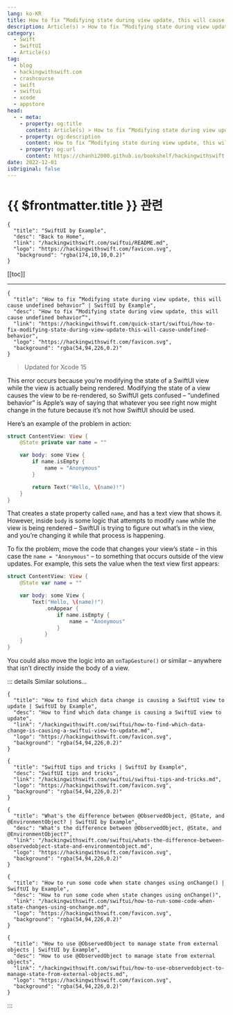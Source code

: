 ```yaml
---
lang: ko-KR
title: How to fix “Modifying state during view update, this will cause undefined behavior”
description: Article(s) > How to fix “Modifying state during view update, this will cause undefined behavior”
category:
  - Swift
  - SwiftUI
  - Article(s)
tag: 
  - blog
  - hackingwithswift.com
  - crashcourse
  - swift
  - swiftui
  - xcode
  - appstore
head:
  - - meta:
    - property: og:title
      content: Article(s) > How to fix “Modifying state during view update, this will cause undefined behavior”
    - property: og:description
      content: How to fix “Modifying state during view update, this will cause undefined behavior”
    - property: og:url
      content: https://chanhi2000.github.io/bookshelf/hackingwithswift.com/swiftui/how-to-fix-modifying-state-during-view-update-this-will-cause-undefined-behavior.html
date: 2022-12-01
isOriginal: false
---
```


# {{ $frontmatter.title }} 관련

```component VPCard
{
  "title": "SwiftUI by Example",
  "desc": "Back to Home",
  "link": "/hackingwithswift.com/swiftui/README.md",
  "logo": "https://hackingwithswift.com/favicon.svg",
   "background": "rgba(174,10,10,0.2)"
}
```

[[toc]]

---

```component VPCard
{
  "title": "How to fix “Modifying state during view update, this will cause undefined behavior” | SwiftUI by Example",
  "desc": "How to fix “Modifying state during view update, this will cause undefined behavior”",
  "link": "https://hackingwithswift.com/quick-start/swiftui/how-to-fix-modifying-state-during-view-update-this-will-cause-undefined-behavior",
  "logo": "https://hackingwithswift.com/favicon.svg",
  "background": "rgba(54,94,226,0.2)"
}
```

> Updated for Xcode 15

This error occurs because you’re modifying the state of a SwiftUI view while the view is actually being rendered. Modifying the state of a view causes the view to be re-rendered, so SwiftUI gets confused – “undefined behavior” is Apple’s way of saying that whatever you see right now might change in the future because it’s not how SwiftUI should be used.

Here’s an example of the problem in action:

```swift
struct ContentView: View {
    @State private var name = ""

    var body: some View {
        if name.isEmpty {
            name = "Anonymous"
        }

        return Text("Hello, \(name)!")
    }
}
```

That creates a state property called `name`, and has a text view that shows it. However, inside `body` is some logic that attempts to modify `name` while the view is being rendered – SwiftUI is trying to figure out what’s in the view, and you’re changing it while that process is happening.

To fix the problem, move the code that changes your view’s state – in this case the `name = "Anonymous"` – to something that occurs outside of the view updates. For example, this sets the value when the text view first appears:

```swift
struct ContentView: View {
    @State var name = ""

    var body: some View {
        Text("Hello, \(name)!")
            .onAppear {
                if name.isEmpty {
                    name = "Anonymous"
                }
            }
    }
}
```

You could also move the logic into an `onTapGesture()` or similar – anywhere that isn’t directly inside the body of a view.

::: details Similar solutions…

```component VPCard
{
  "title": "How to find which data change is causing a SwiftUI view to update | SwiftUI by Example",
  "desc": "How to find which data change is causing a SwiftUI view to update",
  "link": "/hackingwithswift.com/swiftui/how-to-find-which-data-change-is-causing-a-swiftui-view-to-update.md",
  "logo": "https://hackingwithswift.com/favicon.svg",
  "background": "rgba(54,94,226,0.2)"
}
```

```component VPCard
{
  "title": "SwiftUI tips and tricks | SwiftUI by Example",
  "desc": "SwiftUI tips and tricks",
  "link": "/hackingwithswift.com/swiftui/swiftui-tips-and-tricks.md",
  "logo": "https://hackingwithswift.com/favicon.svg",
  "background": "rgba(54,94,226,0.2)"
}
```

```component VPCard
{
  "title": "What's the difference between @ObservedObject, @State, and @EnvironmentObject? | SwiftUI by Example",
  "desc": "What's the difference between @ObservedObject, @State, and @EnvironmentObject?",
  "link": "/hackingwithswift.com/swiftui/whats-the-difference-between-observedobject-state-and-environmentobject.md",
  "logo": "https://hackingwithswift.com/favicon.svg",
  "background": "rgba(54,94,226,0.2)"
}
```

```component VPCard
{
  "title": "How to run some code when state changes using onChange() | SwiftUI by Example",
  "desc": "How to run some code when state changes using onChange()",
  "link": "/hackingwithswift.com/swiftui/how-to-run-some-code-when-state-changes-using-onchange.md",
  "logo": "https://hackingwithswift.com/favicon.svg",
  "background": "rgba(54,94,226,0.2)"
}
```

```component VPCard
{
  "title": "How to use @ObservedObject to manage state from external objects | SwiftUI by Example",
  "desc": "How to use @ObservedObject to manage state from external objects",
  "link": "/hackingwithswift.com/swiftui/how-to-use-observedobject-to-manage-state-from-external-objects.md",
  "logo": "https://hackingwithswift.com/favicon.svg",
  "background": "rgba(54,94,226,0.2)"
}
```

:::

